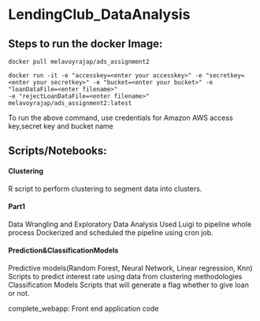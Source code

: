 # LendingClub_DataAnalysis


## Steps to run the docker Image:

```
docker pull melavoyrajap/ads_assignment2
``` 
```
docker run -it -e "accesskey=<enter your accesskey>" -e "secretkey=<enter your secretkey>" -e "bucket=<enter your bucket>" -e "loanDataFile=<enter filename>" 
-e "rejectLoanDataFile=<enter filename>" melavoyrajap/ads_assignment2:latest
 ```
To run the above command, use credentials for Amazon AWS access key,secret key and bucket name

## Scripts/Notebooks:

#### Clustering
R script to perform clustering to segment data into clusters.

#### Part1
Data Wrangling and Exploratory Data Analysis
Used Luigi to pipeline whole process
Dockerized and scheduled the pipeline using cron job.

#### Prediction&ClassificationModels
Predictive models(Random Forest, Neural Network, Linear regression, Knn) Scripts to predict interest rate using data from clustering methodologies
Classification Models Scripts that will generate a flag whether to give loan or not.

complete_webapp: Front end application code

 
